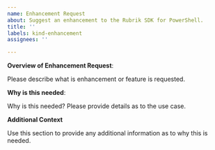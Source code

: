 ```yaml
---
name: Enhancement Request
about: Suggest an enhancement to the Rubrik SDK for PowerShell.
title: ''
labels: kind-enhancement
assignees: ''

---
```


<!-- Please only use this template for submitting enhancement requests -->

**Overview of Enhancement Request**:

Please describe what is enhancement or feature is requested. 

**Why is this needed**:

Why is this needed? Please provide details as to the use case.

**Additional Context**

Use this section to provide any additional information as to why this is needed. 
